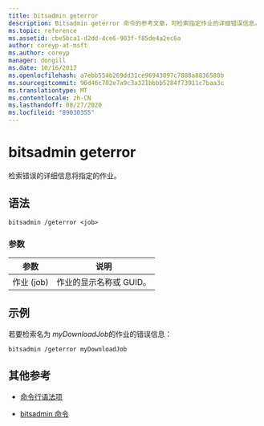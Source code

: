 ```yaml
---
title: bitsadmin geterror
description: Bitsadmin geterror 命令的参考文章，可检索指定作业的详细错误信息。
ms.topic: reference
ms.assetid: cbe5bca1-d2dd-4ce6-903f-f85de4a2ec6a
author: coreyp-at-msft
ms.author: coreyp
manager: dongill
ms.date: 10/16/2017
ms.openlocfilehash: a7ebb554b269dd31ce96943097c7888a8836580b
ms.sourcegitcommit: 96d46c702e7a9c3a321bbbb5284f73911c7baa3c
ms.translationtype: MT
ms.contentlocale: zh-CN
ms.lasthandoff: 08/27/2020
ms.locfileid: "89030355"
---
```

# <a name="bitsadmin-geterror"></a>bitsadmin geterror

检索错误的详细信息将指定的作业。

## <a name="syntax"></a>语法

```
bitsadmin /geterror <job>
```

### <a name="parameters"></a>参数

| 参数 | 说明 |
| -------------- | -------------- |
| 作业 (job) | 作业的显示名称或 GUID。 |

## <a name="examples"></a>示例

若要检索名为 *myDownloadJob*的作业的错误信息：

```
bitsadmin /geterror myDownloadJob
```

## <a name="additional-references"></a>其他参考

- [命令行语法项](command-line-syntax-key.md)

- [bitsadmin 命令](bitsadmin.md)
